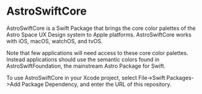 # AstroSwiftCore

AstroSwiftCore is a Swift Package that brings the core color palettes of the Astro Space UX Design system to Apple platforms. AstroSwiftCore works with iOS, macOS, watchOS, and tvOS.

Note that few applications will need access to these core color palettes. Instead applications should use the semantic colors found in AstroSwiftFoundation, the mainstream Astro Package for Swift.

To use AstroSwiftCore in your Xcode project, select File->Swift Packages->Add Package Dependency, and enter the URL of this repository.
